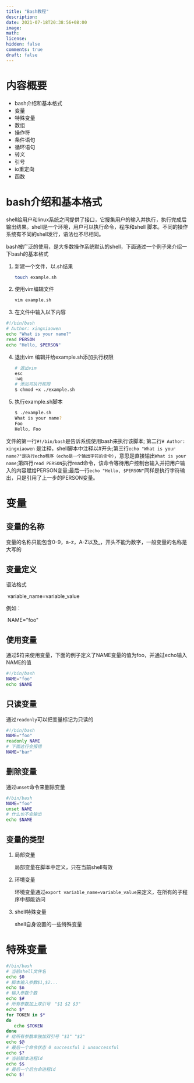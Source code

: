 ```yaml
---
title: "Bash教程"
description: 
date: 2021-07-18T20:38:56+08:00
image: 
math: 
license: 
hidden: false
comments: true
draft: false
---
```


# 内容概要

+ bash介绍和基本格式
+ 变量
+ 特殊变量
+ 数组
+ 操作符
+ 条件语句
+ 循环语句
+ 转义
+ 引号
+ io重定向
+ 函数

# bash介绍和基本格式

shell给用户和linux系统之间提供了接口，它搜集用户的输入并执行，执行完成后输出结果。shell是一个环境，用户可以执行命令，程序和shell 脚本。不同的操作系统有不同的shell发行，语法也不尽相同。

bash被广泛的使用，是大多数操作系统默认的shell，下面通过一个例子来介绍一下bash的基本格式



1. 新建一个文件，以.sh结果

   ```bash
   touch example.sh
   ```

   

2. 使用vim编辑文件

   ```bash
   vim example.sh
   ```

3.  在文件中输入以下内容

   ```bash
   #!/bin/bash
   # Author: xingxiaowen
   echo "What is your name?"
   read PERSON
   echo "Hello, $PERSON"
   ```

4. 退出vim 编辑并给example.sh添加执行权限

   ```bash
   # 退出vim
   esc
   :wq
   # 添加可执行权限
   $ chmod +x ./example.sh
   ```

5. 执行example.sh脚本

   ```bash
   $ ./example.sh
   What is your name?
   Foo
   Hello, Foo
   ```

文件的第一行`#!/bin/bash`是告诉系统使用bash来执行该脚本; 第二行`# Author: xingxiaowen` 是注释，shell脚本中注释以#开头;第三行`echo "What is your name?"是执行echo程序（echo是一个输出字符的命令）`，意思是直接输出`What is your name`;第四行`read PERSON`执行read命令，该命令等待用户控制台输入并把用户输入的内容赋给PERSON变量;最后一行`echo "Hello, $PERSON"`同样是执行字符输出，只是引用了上一步的PERSON变量。

# 变量

## 变量的名称

变量的名称只能包含0-9，a-z，A-Z以及_，开头不能为数字，一般变量的名称是大写的

## 变量定义

语法格式



​	variable_name=variable_value

例如：

​	NAME="foo"

## 使用变量

通过$符来使用变量，下面的例子定义了NAME变量的值为foo，并通过echo输入NAME的值

```bash
#!/bin/bash
NAME="foo"
echo $NAME
```



## 只读变量

通过`readonly`可以把变量标记为只读的

```bash
#!/bin/bash
NAME="foo"
readonly NAME
# 下面这行会报错
NAME="bar"
```

## 删除变量

通过`unset`命令来删除变量

```bash
#/bin/bash
NAME="foo"
unset NAME
# 什么也不会输出
echo $NAME
```

## 变量的类型

1. 局部变量

   局部变量在脚本中定义，只在当前shell有效

2. 环境变量

   环境变量通过`export variable_name=variable_value`来定义，在所有的子程序中都能访问

3. shell特殊变量

   shell自身设置的一些特殊变量

# 特殊变量

```bash
#/bin/bash
# 当前shell文件名
echo $0  
# 脚本输入参数$1,$2...
echo $n  
# 输入参数个数
echo $#  
# 所有参数加上双引号　"$1 $2 $3"
echo $*
for TOKEN in $*
do
   echo $TOKEN
done
# 给所有参数单独加双引号 "$1" "$2"
echo $@  
# 最后一个命令状态 0 successful 1 unsuccessful
echo $?  
# 当前脚本进程id
echo $$  
# 最后一个后台命进程id
echo $!  
```

